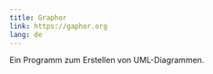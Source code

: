 ```yaml
---
title: Graphor
link: https://gaphor.org
lang: de
---
```


Ein Programm zum Erstellen von UML-Diagrammen.